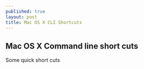 ```yaml
---
published: true
layout: post
title: Mac OS X CLI Shortcuts
---
```

## Mac OS X Command line short cuts

Some quick short cuts
